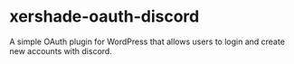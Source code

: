 # xershade-oauth-discord
 A simple OAuth plugin for WordPress that allows users to login and create new accounts with discord.
